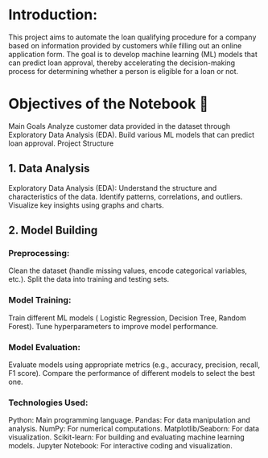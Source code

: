 # Introduction:
This project aims to automate the loan qualifying procedure for a company based on information provided by customers while filling out an online application form. The goal is to develop machine learning (ML) models that can predict loan approval, thereby accelerating the decision-making process for determining whether a person is eligible for a loan or not.

# Objectives of the Notebook 📌
Main Goals
Analyze customer data provided in the dataset through Exploratory Data Analysis (EDA).
Build various ML models that can predict loan approval.
Project Structure

## 1. Data Analysis
Exploratory Data Analysis (EDA):
Understand the structure and characteristics of the data.
Identify patterns, correlations, and outliers.
Visualize key insights using graphs and charts.

## 2. Model Building

### Preprocessing:
Clean the dataset (handle missing values, encode categorical variables, etc.).
Split the data into training and testing sets.

### Model Training:
Train different ML models ( Logistic Regression, Decision Tree, Random Forest).
Tune hyperparameters to improve model performance.

### Model Evaluation:
Evaluate models using appropriate metrics (e.g., accuracy, precision, recall, F1 score).
Compare the performance of different models to select the best one.


### Technologies Used:
Python: Main programming language.
Pandas: For data manipulation and analysis.
NumPy: For numerical computations.
Matplotlib/Seaborn: For data visualization.
Scikit-learn: For building and evaluating machine learning models.
Jupyter Notebook: For interactive coding and visualization.
